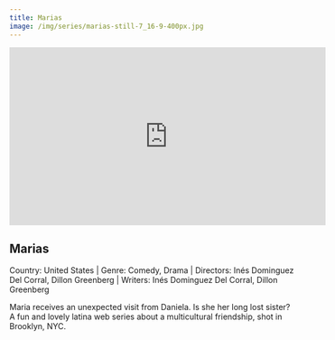 ```yaml
---
title: Marias
image: /img/series/marias-still-7_16-9-400px.jpg
---
```

<iframe width="560" height="315" src="https://www.youtube-nocookie.com/embed/W90moeM3S2o" frameborder="0" allow="accelerometer; autoplay; encrypted-media; gyroscope; picture-in-picture" allowfullscreen></iframe>

## Marias
Country: United States | Genre: Comedy, Drama | Directors: Inés Dominguez Del Corral, Dillon Greenberg | Writers: Inés Dominguez Del Corral, Dillon Greenberg

Maria receives an unexpected visit from Daniela. Is she her long lost sister? A fun and lovely latina web series about a multicultural friendship, shot in Brooklyn, NYC.